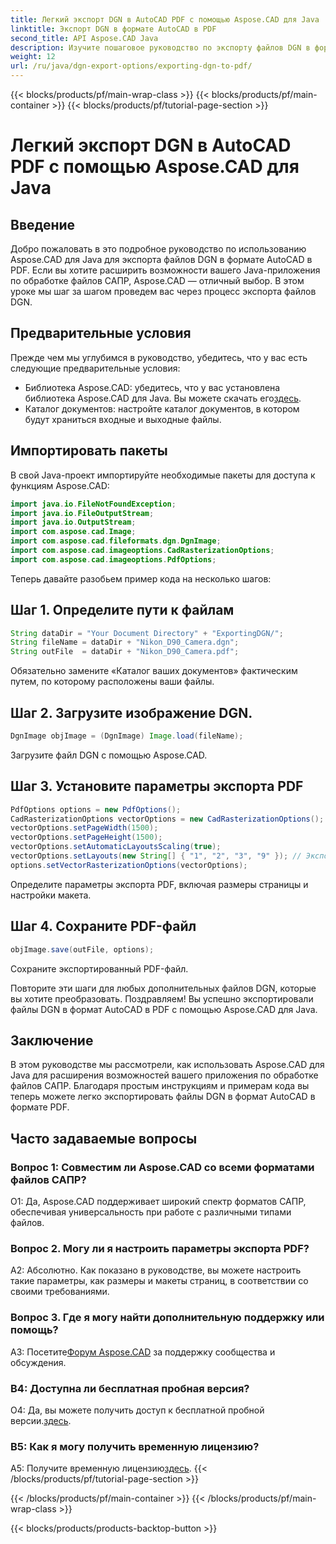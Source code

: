 ```yaml
---
title: Легкий экспорт DGN в AutoCAD PDF с помощью Aspose.CAD для Java
linktitle: Экспорт DGN в формате AutoCAD в PDF
second_title: API Aspose.CAD Java
description: Изучите пошаговое руководство по экспорту файлов DGN в формат AutoCAD в PDF с помощью Aspose.CAD для Java. Легко улучшите возможности обработки САПР вашего Java-приложения.
weight: 12
url: /ru/java/dgn-export-options/exporting-dgn-to-pdf/
---
```


{{< blocks/products/pf/main-wrap-class >}}
{{< blocks/products/pf/main-container >}}
{{< blocks/products/pf/tutorial-page-section >}}

# Легкий экспорт DGN в AutoCAD PDF с помощью Aspose.CAD для Java

## Введение

Добро пожаловать в это подробное руководство по использованию Aspose.CAD для Java для экспорта файлов DGN в формате AutoCAD в PDF. Если вы хотите расширить возможности вашего Java-приложения по обработке файлов САПР, Aspose.CAD — отличный выбор. В этом уроке мы шаг за шагом проведем вас через процесс экспорта файлов DGN.


## Предварительные условия
Прежде чем мы углубимся в руководство, убедитесь, что у вас есть следующие предварительные условия:
-  Библиотека Aspose.CAD: убедитесь, что у вас установлена библиотека Aspose.CAD для Java. Вы можете скачать его[здесь](https://releases.aspose.com/cad/java/).
- Каталог документов: настройте каталог документов, в котором будут храниться входные и выходные файлы.

## Импортировать пакеты

В свой Java-проект импортируйте необходимые пакеты для доступа к функциям Aspose.CAD:

```java
import java.io.FileNotFoundException;
import java.io.FileOutputStream;
import java.io.OutputStream;
import com.aspose.cad.Image;
import com.aspose.cad.fileformats.dgn.DgnImage;
import com.aspose.cad.imageoptions.CadRasterizationOptions;
import com.aspose.cad.imageoptions.PdfOptions;
```

Теперь давайте разобьем пример кода на несколько шагов:

## Шаг 1. Определите пути к файлам

```java
String dataDir = "Your Document Directory" + "ExportingDGN/";
String fileName = dataDir + "Nikon_D90_Camera.dgn";
String outFile  = dataDir + "Nikon_D90_Camera.pdf";
```

Обязательно замените «Каталог ваших документов» фактическим путем, по которому расположены ваши файлы.

## Шаг 2. Загрузите изображение DGN.

```java
DgnImage objImage = (DgnImage) Image.load(fileName);
```

Загрузите файл DGN с помощью Aspose.CAD.

## Шаг 3. Установите параметры экспорта PDF

```java
PdfOptions options = new PdfOptions();
CadRasterizationOptions vectorOptions = new CadRasterizationOptions();
vectorOptions.setPageWidth(1500);
vectorOptions.setPageHeight(1500);
vectorOptions.setAutomaticLayoutsScaling(true);
vectorOptions.setLayouts(new String[] { "1", "2", "3", "9" }); // Экспорт определенных представлений
options.setVectorRasterizationOptions(vectorOptions);
```

Определите параметры экспорта PDF, включая размеры страницы и настройки макета.

## Шаг 4. Сохраните PDF-файл

```java
objImage.save(outFile, options);
```

Сохраните экспортированный PDF-файл.

Повторите эти шаги для любых дополнительных файлов DGN, которые вы хотите преобразовать. Поздравляем! Вы успешно экспортировали файлы DGN в формат AutoCAD в PDF с помощью Aspose.CAD для Java.

## Заключение

В этом руководстве мы рассмотрели, как использовать Aspose.CAD для Java для расширения возможностей вашего приложения по обработке файлов САПР. Благодаря простым инструкциям и примерам кода вы теперь можете легко экспортировать файлы DGN в формат AutoCAD в формате PDF.

## Часто задаваемые вопросы

### Вопрос 1: Совместим ли Aspose.CAD со всеми форматами файлов САПР?

О1: Да, Aspose.CAD поддерживает широкий спектр форматов САПР, обеспечивая универсальность при работе с различными типами файлов.

### Вопрос 2. Могу ли я настроить параметры экспорта PDF?

А2: Абсолютно. Как показано в руководстве, вы можете настроить такие параметры, как размеры и макеты страниц, в соответствии со своими требованиями.

### Вопрос 3. Где я могу найти дополнительную поддержку или помощь?

 A3: Посетите[Форум Aspose.CAD](https://forum.aspose.com/c/cad/19) за поддержку сообщества и обсуждения.

### В4: Доступна ли бесплатная пробная версия?

 О4: Да, вы можете получить доступ к бесплатной пробной версии.[здесь](https://releases.aspose.com/).

### В5: Как я могу получить временную лицензию?

 A5: Получите временную лицензию[здесь](https://purchase.aspose.com/temporary-license/).
{{< /blocks/products/pf/tutorial-page-section >}}

{{< /blocks/products/pf/main-container >}}
{{< /blocks/products/pf/main-wrap-class >}}

{{< blocks/products/products-backtop-button >}}
